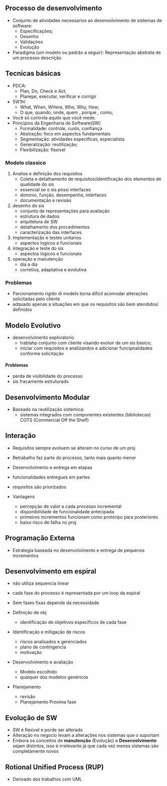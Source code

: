 ## Processo de desenvolvimento
- Conjunto de atividades necessarios ao desenvolvimento de sistemas de software:
	- Especificações;
	- Desenho
	- Validações
	- Evolução
- Paradigma (um modelo ou padrão a seguir): Representação abstrata de um processo descrição 
## Tecnicas básicas
- PDCA:
	- Plan, Do, Check e Act;
	- Planejar, executar, verificar e corrigir
- 5W1H:
	- What, When, WHere, Who, Why, How;
	- O que, quando, onde, quem , porque , como;
- Você só controla aquilo que você mede.
- Principios da Engenharia de Software(SW)
	- Formalidade: controle, custo, confiança
	- Abstração: foco em aspectos fundamentais
	- Segmentação: atividades especificas, especialista
	- Generalização: reutilização;
	- Flexibilização: flexivel

### Modelo classico
1. Analise e definição dos requisitos
	- Coleta e detalhamento de requisitos/identificação dos elementos de qualidade do sis
	- essencial se o sis possi interfaces
	- dominio, função, desempenho, interfaces
	- documentação e revisão 
2. desenho do sis
	- conjunto de representações para avaliação
	- estrutura de dados 
	- arquitetura de SW
	- detalhamento dos procedimentos
	- caracterização das interfaces
3. implementação e testes unitarios
	- aspectos logicos e funcionais
4. integração e teste do sis 
	- aspectos lógicos e funcionais
5. operação e manutenção
	- dia a dia
	- corretiva, adaptativa e evolutiva
### Problemas
- Parcionamento rigido di modelo torna dificil acomodar alterações solicitadas pelo cliente
- adquado apenas a situações em que os requisitos são bem atendidos/ definidos
## Modelo Evolutivo
- desenvolvimento exploratorio
	- trablahp conjunto com cliente visando evoluir de um sis basico;
	- iniciar com requisitos e analizandos e adicionar funcipnalidades conforme solicitação
#### Problemas 
- perda de visibilidade do processo
- sis fracamente estruturado

## Desenvolvimento Modular
- Baseado na reutilização sistemica:
	- sistemas integrados com componentes existentes (bibliotecas) COTS (Commercial Off the Shelf)
## Interação
- Requisitos sempre evoluem se alteram no curso de um proj
- Retrabalho faz parte do processo, tanto mais quanto menor

- Desenvolvimento e entrega em etapas
- funcionalidades entregues em partes
- requisitos são priorizados

- Vantagens
	- percepção de valor a cada processo incremental
	- disponibilidade de funcionalidade antecipada 
	- primeiros incrementos funcionam como protóripo para posteriores 
	- baixo risco de falha no proj
## Programação Externa
- Estrategia baseada no desenvolvimento e entrega de pequenos incrementos

## Desenvolvimento em espiral
- não utiliza sequencia linear
- cada fase do processo é representada por um loop da espiral 
- Sem fases fixas depende da necessidade

- Definição de obj
	- identificação de objetivos especificos de cada fase
- Identificação e mitigação de riscos 
	- riscos analisados e gerenciados
	- plano de contingencia
	- motivação
- Desenvolvimento e avaliação
	- Modelo escolhido
	- qualquer dos modelos genéricos
- Planejamento
	- revisão
	- Planejamento Proxima fase

## Evolução de SW
- SW é flexivel e porde ser alterado
- Alteração no negocio levam a alterações nos sistemas que o suportam
- Embora os conceitos de **manutenção** (Evolução) e **Desenvolvimento** sejam distintos, isso é irrelevante já que cada vez menos sistemas são completamente novos

## Rotional Unified Process (RUP)
- Derivado dos trabalhos com UML

